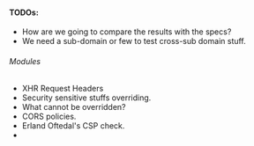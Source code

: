 #### TODOs:


* How are we going to compare the results with the specs?
* We need a sub-domain or few to test cross-sub domain stuff.


###### Modules
* XHR Request Headers
* Security sensitive stuffs overriding.
* What cannot be overridden?
* CORS policies.
* Erland Oftedal's CSP check.
* 